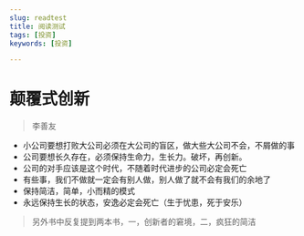 ```yaml
---
slug: readtest
title: 阅读测试
tags: [投资]
keywords: [投资]

---
```


# 颠覆式创新
> 李善友
* 小公司要想打败大公司必须在大公司的盲区，做大些大公司不会，不屑做的事
* 公司要想长久存在，必须保持生命力，生长力。破坏，再创新。
* 公司的对手应该是这个时代，不随着时代进步的公司必定会死亡
* 有些事，我们不做就一定会有别人做，别人做了就不会有我们的余地了
* 保持简洁，简单，小而精的模式
* 永远保持生长的状态，安逸必定会死亡（生于忧患，死于安乐）

> 另外书中反复提到两本书，一，创新者的窘境，二，疯狂的简洁
